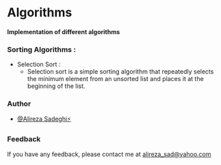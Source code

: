 # Algorithms
#### Implementation of different algorithms
####
####
### Sorting Algorithms :
 * Selection Sort : 
    - Selection sort is a simple sorting algorithm that repeatedly selects the minimum element from an unsorted  list and places it at the beginning of the list.

### Author

- [@Alireza Sadeghi⚡](https://github.com/alireza-sadeghii)

### Feedback

If you have any feedback, please contact me at alireza_sad@yahoo.com


   [SystemC]: <https://github.com/accellera-official/systemc>
